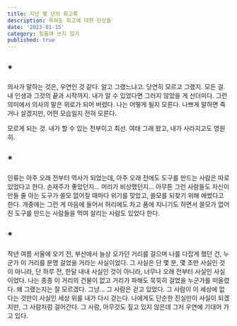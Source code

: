 ```yaml
---
title: 지난 몇 년의 회고록
description: 묵혀둔 회고에 대한 단상들
date: '2023-01-15'
category: 힘들여 쓰지 않기 
published: true
---
```


## \*

의사가 말하는 것은, 우연인 것 같다. 알고 그랬느냐고. 당연히 모르고 그랬지. 모든 걸. 내 인생과 그것의 끝과 시작까지. 내가 알 수 있었다면 그러지 않았을 게 산더미다. 그런 의미에서 의사의 말은 위로가 되어 버렸다. 나는 어떻게 될지 모른다. 나쁘게 말하면 죽거나 살겠지만, 어떤 모습일지 전혀 모른다.

모르게 되는 것. 내가 할 수 있는 전부이고 최선. 여태 그래 왔고, 내가 사라지고도 영원히.

## \*

인류는 아주 오래 전부터 역사가 되었는데, 아주 오래 전에도 도구를 만드는 사람은 따로 있었다고 한다. 손재주가 좋았던지... 머리가 비상했던지... 아무튼 그런 사람들도 자신이 만들 줄 아는 도구가 쓸모 없어질 때마다 위기를 맞았고, 쓸모를 되찾기 위해 애썼다고 한다. 개중에는 그런 게 마음에 들어서 허리에도 차고 품에 지니기도 하면서 쓸모가 없어진 도구를 만드는 사람들을 먹여 살리는 사람도 있었다 한다.

## \*

작년 여름 서울에 오기 전, 부산에서 늘상 오가던 거리를 걸으며 나를 다잡게 했던 건, 누군가 이 거리를 분명 걸었을 거라는 사실이었다. 그 사실은 단 몇 분, 몇 초만 사실인 것이 아니라, 단 하루 전, 한달 내내 사실인 것이 아니라, 너무나 오래 전부터 사실인 사실이었다. 나는 종종 이 거리의 건물이 없고 거리가 파해도 묵묵히 걸었을 누군가를 떠올렸다. 왜 그랬는지는 잘 모르겠다. 그냥... 그 사람은 걷고 있었다. 그 사람이 이 세상에 없다는 것만이 사실인 세상 위를 내가 다시 걷는다. 나에게도 단순한 진실만이 사실이 되겠지만, 그 사람처럼 걸어간다. 그 사람, 아무것도 짚고 있지 않은데 그저 우연에 기대어 가고 있다.